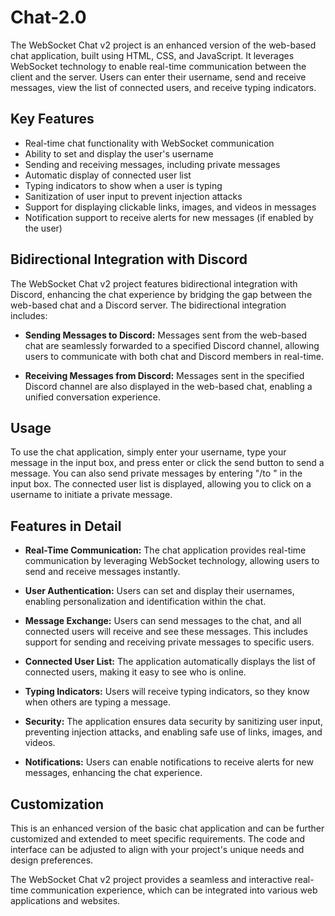 # Chat-2.0

The WebSocket Chat v2 project is an enhanced version of the web-based chat application, built using HTML, CSS, and JavaScript. It leverages WebSocket technology to enable real-time communication between the client and the server. Users can enter their username, send and receive messages, view the list of connected users, and receive typing indicators.

## Key Features

- Real-time chat functionality with WebSocket communication
- Ability to set and display the user's username
- Sending and receiving messages, including private messages
- Automatic display of connected user list
- Typing indicators to show when a user is typing
- Sanitization of user input to prevent injection attacks
- Support for displaying clickable links, images, and videos in messages
- Notification support to receive alerts for new messages (if enabled by the user)

## Bidirectional Integration with Discord

The WebSocket Chat v2 project features bidirectional integration with Discord, enhancing the chat experience by bridging the gap between the web-based chat and a Discord server. The bidirectional integration includes:

- **Sending Messages to Discord:** Messages sent from the web-based chat are seamlessly forwarded to a specified Discord channel, allowing users to communicate with both chat and Discord members in real-time.

- **Receiving Messages from Discord:** Messages sent in the specified Discord channel are also displayed in the web-based chat, enabling a unified conversation experience.

## Usage

To use the chat application, simply enter your username, type your message in the input box, and press enter or click the send button to send a message. You can also send private messages by entering "/to <username> <message>" in the input box. The connected user list is displayed, allowing you to click on a username to initiate a private message.

## Features in Detail

- **Real-Time Communication:** The chat application provides real-time communication by leveraging WebSocket technology, allowing users to send and receive messages instantly.

- **User Authentication:** Users can set and display their usernames, enabling personalization and identification within the chat.

- **Message Exchange:** Users can send messages to the chat, and all connected users will receive and see these messages. This includes support for sending and receiving private messages to specific users.

- **Connected User List:** The application automatically displays the list of connected users, making it easy to see who is online.

- **Typing Indicators:** Users will receive typing indicators, so they know when others are typing a message.

- **Security:** The application ensures data security by sanitizing user input, preventing injection attacks, and enabling safe use of links, images, and videos.

- **Notifications:** Users can enable notifications to receive alerts for new messages, enhancing the chat experience.

## Customization

This is an enhanced version of the basic chat application and can be further customized and extended to meet specific requirements. The code and interface can be adjusted to align with your project's unique needs and design preferences.

The WebSocket Chat v2 project provides a seamless and interactive real-time communication experience, which can be integrated into various web applications and websites.
